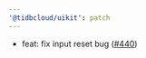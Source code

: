 ```yaml
---
'@tidbcloud/uikit': patch
---
```


- feat: fix input reset bug ([#440](https://github.com/tidbcloud/tidbcloud-uikit/pull/440))
